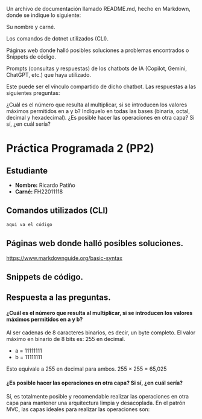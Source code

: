 Un archivo de documentación llamado README.md, hecho en Markdown, donde se indique lo siguiente:

Su nombre y carné.

Los comandos de dotnet utilizados (CLI).

Páginas web donde halló posibles soluciones a problemas encontrados o Snippets de código.

Prompts (consultas y respuestas) de los chatbots de IA (Copilot, Gemini, ChatGPT, etc.) que haya utilizado.

Este puede ser el vínculo compartido de dicho chatbot.
Las respuestas a las siguientes preguntas:

¿Cuál es el número que resulta al multiplicar, si se introducen los valores máximos permitidos en a y b? Indíquelo en todas las bases (binaria, octal, decimal y hexadecimal).
¿Es posible hacer las operaciones en otra capa? Si sí, ¿en cuál sería?

# Práctica Programada 2 (PP2)

## Estudiante

- **Nombre:** Ricardo Patiño
- **Carné:** FH22011118

## Comandos utilizados (CLI)

```bash
aqui va el código
```

## Páginas web donde halló posibles soluciones.

https://www.markdownguide.org/basic-syntax


## Snippets de código.


## Respuesta a las preguntas.

#### ¿Cuál es el número que resulta al multiplicar, si se introducen los valores máximos permitidos en a y b?

Al ser cadenas de 8 caracteres binarios, es decir, un byte completo. El valor máximo en binario de 8 bits es: 255 en decimal.
- a = 11111111
- b = 11111111

Esto equivale a 255 en decimal para ambos.
255 × 255 = 65,025

#### ¿Es posible hacer las operaciones en otra capa? Si sí, ¿en cuál sería?

<p>
  Sí, es totalmente posible y recomendable realizar las operaciones en otra capa para mantener una arquitectura limpia y desacoplada. En el patrón MVC, las capas ideales para realizar las operaciones son:

</p>

